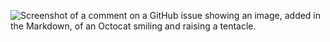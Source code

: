![Screenshot of a comment on a GitHub issue showing an image, added in the Markdown, of an Octocat smiling and raising a tentacle.](https://i.ibb.co/TSHCHby/idea64-K0-OADw-Oj-NS.png)
